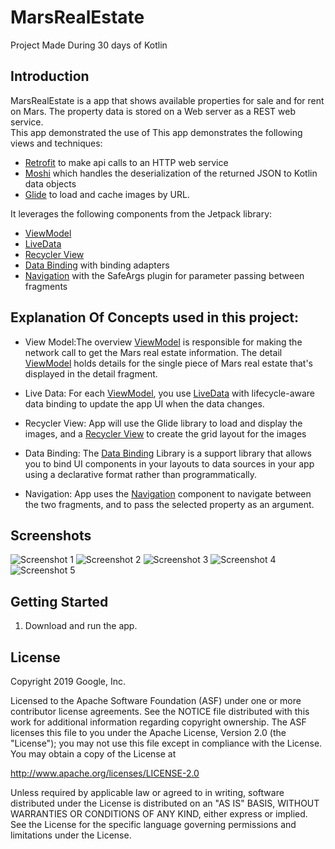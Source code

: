 MarsRealEstate
==============================

Project Made During 30 days of Kotlin

Introduction
------------

MarsRealEstate is a app that shows available properties for sale and for rent on Mars.
The property data is stored on a Web server as a REST web service.  
This app demonstrated the use of
This app demonstrates the following views and techniques:
* [Retrofit](https://square.github.io/retrofit/) to make api calls to an HTTP web service
* [Moshi](https://github.com/square/moshi) which handles the deserialization of the returned JSON to Kotlin data objects 
* [Glide](https://bumptech.github.io/glide/) to load and cache images by URL.
 
It leverages the following components from the Jetpack library:

* [ViewModel](https://developer.android.com/topic/libraries/architecture/viewmodel)
* [LiveData](https://developer.android.com/topic/libraries/architecture/livedata)
* [Recycler View](https://developer.android.com/reference/android/support/v7/widget/RecyclerView)
* [Data Binding](https://developer.android.com/topic/libraries/data-binding/) with binding adapters
* [Navigation](https://developer.android.com/topic/libraries/architecture/navigation/) with the SafeArgs plugin for parameter passing between fragments

Explanation Of Concepts used in this project:
------------
* View Model:The overview [ViewModel](https://developer.android.com/topic/libraries/architecture/viewmodel) is responsible for making the network call to get the Mars real estate information. The detail [ViewModel](https://developer.android.com/topic/libraries/architecture/viewmodel) holds details for the single piece of Mars real estate that's displayed in the detail fragment. 

* Live Data: For each [ViewModel](https://developer.android.com/topic/libraries/architecture/viewmodel), you use [LiveData](https://developer.android.com/topic/libraries/architecture/livedata) with lifecycle-aware data binding to update the app UI when the data changes.

* Recycler View: App will use the Glide library to load and display the images, and a [Recycler View](https://developer.android.com/reference/android/support/v7/widget/RecyclerView) to create the grid layout for the images

* Data Binding: The [Data Binding](https://developer.android.com/topic/libraries/data-binding/) Library is a support library that allows you to bind UI components in your layouts to data sources in your app using a declarative format rather than programmatically.

* Navigation: App uses the [Navigation](https://developer.android.com/topic/libraries/architecture/navigation/) component to navigate between the two fragments, and to pass the selected property as an argument.


Screenshots
---------------
![Screenshot 1](screenshots/screen_1.jpg)
![Screenshot 2](screenshots/screen_2.jpg)
![Screenshot 3](screenshots/screen_3.jpg)
![Screenshot 4](screenshots/screen_4.jpg)
![Screenshot 5](screenshots/screen_5.jpg)


Getting Started
---------------

1. Download and run the app.

License
-------

Copyright 2019 Google, Inc.

Licensed to the Apache Software Foundation (ASF) under one or more contributor
license agreements.  See the NOTICE file distributed with this work for
additional information regarding copyright ownership.  The ASF licenses this
file to you under the Apache License, Version 2.0 (the "License"); you may not
use this file except in compliance with the License.  You may obtain a copy of
the License at

  http://www.apache.org/licenses/LICENSE-2.0

Unless required by applicable law or agreed to in writing, software
distributed under the License is distributed on an "AS IS" BASIS, WITHOUT
WARRANTIES OR CONDITIONS OF ANY KIND, either express or implied.  See the
License for the specific language governing permissions and limitations under
the License.
